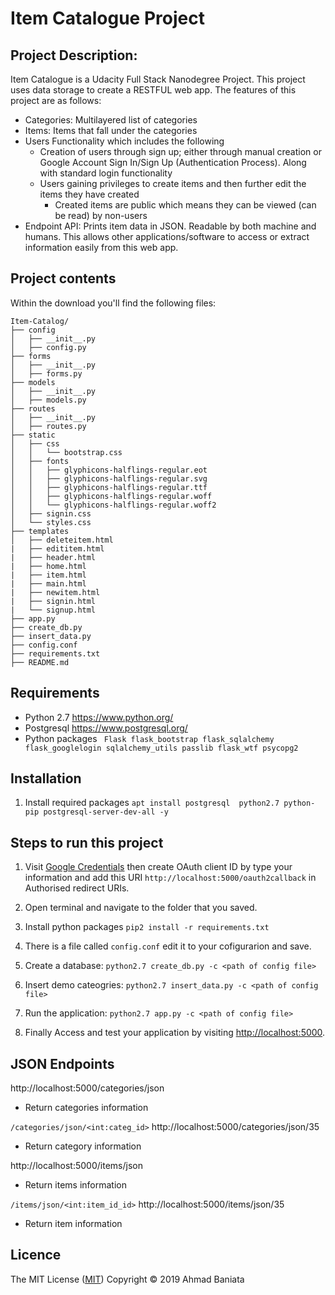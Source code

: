 

# Item Catalogue Project


 ## Project  Description:

Item Catalogue is a Udacity Full Stack Nanodegree Project. 
This project uses data storage to create a RESTFUL web app. 
The features of this project are as follows:
- Categories: Multilayered list of categories
- Items: Items that fall under the categories
- Users Functionality which includes the following
    - Creation of users through sign up; either through manual creation or Google Account Sign In/Sign Up (Authentication Process). Along with standard login functionality
    - Users gaining privileges to create items and then further edit the items they have created
        - Created items are public which means they can be viewed (can be read) by non-users
- Endpoint API: Prints item data in JSON. Readable by both machine and humans. This allows other applications/software to access or extract information easily from this web app. 
    


## Project contents

Within the download you'll find the following files:

```
Item-Catalog/
├── config
│   ├── __init__.py
│   ├── config.py
├── forms
│   ├── __init__.py
│   ├── forms.py
├── models
│   ├── __init__.py
│   ├── models.py
├── routes
│   ├── __init__.py
│   ├── routes.py
├── static
│   ├── css
│   │   └── bootstrap.css
│   ├── fonts
│   │   ├── glyphicons-halflings-regular.eot
│   │   ├── glyphicons-halflings-regular.svg
│   │   ├── glyphicons-halflings-regular.ttf
│   │   ├── glyphicons-halflings-regular.woff
│   │   └── glyphicons-halflings-regular.woff2
│   ├── signin.css
│   └── styles.css
├── templates
│   ├── deleteitem.html
|   ├── edititem.html
|   ├── header.html
|   ├── home.html
|   ├── item.html
|   ├── main.html
|   ├── newitem.html
|   ├── signin.html
|   └── signup.html
├── app.py
├── create_db.py
├── insert_data.py
├── config.conf
├── requirements.txt
├── README.md
```
## Requirements

-   Python 2.7 https://www.python.org/
-   Postgresql https://www.postgresql.org/
-   Python packages ``` Flask flask_bootstrap flask_sqlalchemy flask_googlelogin sqlalchemy_utils passlib flask_wtf psycopg2``` 

## Installation

1.  Install required packages ```apt install postgresql  python2.7 python-pip postgresql-server-dev-all -y```


    


## Steps to run this project
1.  Visit [Google Credentials](https://console.developers.google.com/apis/credentials) then create OAuth client ID by type your information and add this URI `http://localhost:5000/oauth2callback` in Authorised redirect URIs.

2.  Open terminal and navigate to the folder that you saved.

3.  Install python packages ```pip2 install -r requirements.txt``` 

4.  There is a file called `config.conf` edit it to your cofigurarion and save. 

5. Create a database: ```python2.7 create_db.py -c <path of config file>```

6. Insert demo cateogries: ```python2.7 insert_data.py -c <path of config file>```
    
7. Run the application: ```python2.7 app.py -c <path of config file>```
    
8. Finally Access and test your application by visiting  [http://localhost:5000](http://localhost:5000/).

   
    

## JSON Endpoints
http://localhost:5000/categories/json
- Return categories information

```/categories/json/<int:categ_id>```
http://localhost:5000/categories/json/35
- Return category information

http://localhost:5000/items/json
- Return items information

```/items/json/<int:item_id_id>```
http://localhost:5000/items/json/35
- Return item information



 ## Licence

The MIT License ([MIT](https://choosealicense.com/licenses/mit/#))
Copyright © 2019 Ahmad Baniata
